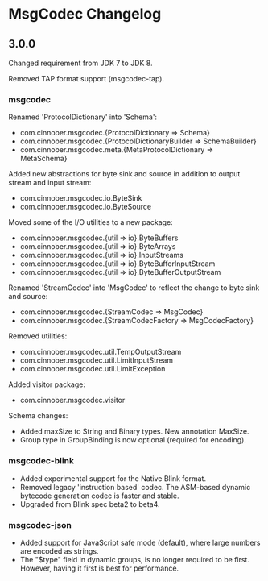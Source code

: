 # MsgCodec Changelog

## 3.0.0

Changed requirement from JDK 7 to JDK 8.

Removed TAP format support (msgcodec-tap).

### msgcodec
Renamed 'ProtocolDictionary' into 'Schema':

 - com.cinnober.msgcodec.{ProtocolDictionary => Schema}
 - com.cinnober.msgcodec.{ProtocolDictionaryBuilder => SchemaBuilder}
 - com.cinnober.msgcodec.meta.{MetaProtocolDictionary => MetaSchema}

Added new abstractions for byte sink and source in addition to
output stream and input stream:

 - com.cinnober.msgcodec.io.ByteSink
 - com.cinnober.msgcodec.io.ByteSource

Moved some of the I/O utilities to a new package:

 - com.cinnober.msgcodec.{util => io}.ByteBuffers
 - com.cinnober.msgcodec.{util => io}.ByteArrays
 - com.cinnober.msgcodec.{util => io}.InputStreams
 - com.cinnober.msgcodec.{util => io}.ByteBufferInputStream
 - com.cinnober.msgcodec.{util => io}.ByteBufferOutputStream

Renamed 'StreamCodec' into 'MsgCodec' to reflect the change
to byte sink and source:

 - com.cinnober.msgcodec.{StreamCodec => MsgCodec}
 - com.cinnober.msgcodec.{StreamCodecFactory => MsgCodecFactory}

Removed utilities:

 - com.cinnober.msgcodec.util.TempOutputStream
 - com.cinnober.msgcodec.util.LimitInputStream
 - com.cinnober.msgcodec.util.LimitException
 
Added visitor package:

 - com.cinnober.msgcodec.visitor

Schema changes:

 - Added maxSize to String and Binary types. New annotation MaxSize.
 - Group type in GroupBinding is now optional (required for encoding).

### msgcodec-blink

 - Added experimental support for the Native Blink format.
 - Removed legacy 'instruction based' codec. The ASM-based dynamic bytecode generation codec is faster and stable.
 - Upgraded from Blink spec beta2 to beta4.

### msgcodec-json

 - Added support for JavaScript safe mode (default), where large numbers are encoded as strings.
 - The "$type" field in dynamic groups, is no longer required to be first. However, having it first is best for performance.
